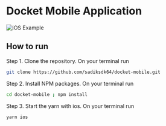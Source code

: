 # Docket Mobile Application
![iOS Example](./demo-ios.gif)

## How to run 
Step 1. Clone the repository. On your terminal run 

```bash
git clone https://github.com/sadiksdk64/docket-mobile.git
```

Step 2. Install NPM packages. On your terminal run

```bash
cd docket-mobile ; npm install
```

Step 3. Start the yarn with ios. On your terminal run 

```bash
yarn ios
```


